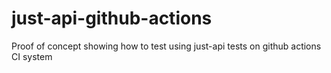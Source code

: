 # just-api-github-actions

Proof of concept showing how to test using just-api tests on github actions CI system
